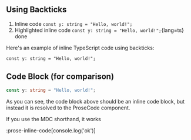 ## Using Backticks


1. Inline code `const y: string = "Hello, world!";`
2. Highlighted inline code `const y: string = "Hello, world!";`{lang=ts} done

Here's an example of inline TypeScript code using backticks:

`const y: string = "Hello, world!";`

## Code Block (for comparison)

```typescript
const y: string = "Hello, world!";
```

As you can see, the code block above should be an inline code block, but instead it is resolved to the ProseCode component.

If you use the MDC shorthand, it works

:prose-inline-code[console.log('ok')]

